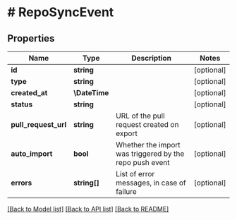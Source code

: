 # # RepoSyncEvent

## Properties

Name | Type | Description | Notes
------------ | ------------- | ------------- | -------------
**id** | **string** |  | [optional] 
**type** | **string** |  | [optional] 
**created_at** | **\DateTime** |  | [optional] 
**status** | **string** |  | [optional] 
**pull_request_url** | **string** | URL of the pull request created on export | [optional] 
**auto_import** | **bool** | Whether the import was triggered by the repo push event | [optional] 
**errors** | **string[]** | List of error messages, in case of failure | [optional] 

[[Back to Model list]](../../README.md#documentation-for-models) [[Back to API list]](../../README.md#documentation-for-api-endpoints) [[Back to README]](../../README.md)


